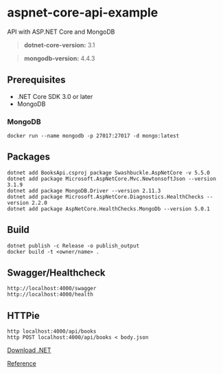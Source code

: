 # aspnet-core-api-example
API with ASP.NET Core and MongoDB

> **dotnet-core-version:** 3.1

> **mongodb-version:** 	4.4.3

## Prerequisites

* .NET Core SDK 3.0 or later
* MongoDB 

### MongoDB

``` 
docker run --name mongodb -p 27017:27017 -d mongo:latest
```

## Packages

```
dotnet add BooksApi.csproj package Swashbuckle.AspNetCore -v 5.5.0
dotnet add package Microsoft.AspNetCore.Mvc.NewtonsoftJson --version 3.1.9
dotnet add package MongoDB.Driver --version 2.11.3
dotnet add package Microsoft.AspNetCore.Diagnostics.HealthChecks --version 2.2.0
dotnet add package AspNetCore.HealthChecks.MongoDb --version 5.0.1

```

## Build

```
dotnet publish -c Release -o publish_output
docker build -t <owner/name> .
```

## Swagger/Healthcheck

```
http://localhost:4000/swagger
http://localhost:4000/health
```

## HTTPie

```
http localhost:4000/api/books
http POST localhost:4000/api/books < body.json

```

[Download .NET](https://dotnet.microsoft.com/download)

[Reference](https://docs.microsoft.com/en-us/aspnet/core/tutorials/first-mongo-app?view=aspnetcore-3.1&tabs=visual-studio-code#test-the-web-api)
